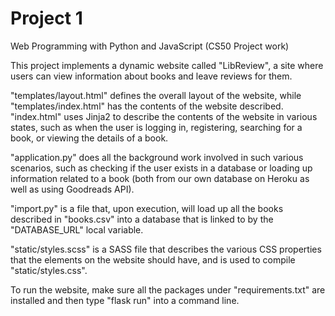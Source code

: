 # Project 1

Web Programming with Python and JavaScript (CS50 Project work)

This project implements a dynamic website called "LibReview", a site where users can view information about books and 
leave reviews for them. 

"templates/layout.html" defines the overall layout of the website, while "templates/index.html" has the contents of the
website described. "index.html" uses Jinja2 to describe the contents of the website in various states, such as when the
user is logging in, registering, searching for a book, or viewing the details of a book. 

"application.py" does all the background work involved in such various scenarios, such as checking if the user exists
in a database or loading up information related to a book (both from our own database on Heroku as well as using
Goodreads API).

"import.py" is a file that, upon execution, will load up all the books described in "books.csv" into a database that is
linked to by the "DATABASE_URL" local variable.

"static/styles.scss" is a SASS file that describes the various CSS properties that the elements on the website should
have, and is used to compile "static/styles.css".

To run the website, make sure all the packages under "requirements.txt" are installed and then type "flask run" into a
command line.


